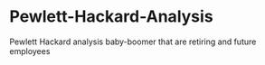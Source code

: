 # Pewlett-Hackard-Analysis
Pewlett Hackard analysis baby-boomer that are retiring and future employees
